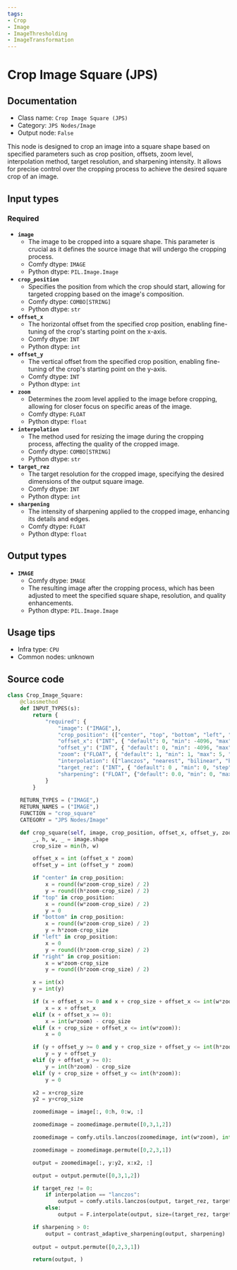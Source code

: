 ```yaml
---
tags:
- Crop
- Image
- ImageThresholding
- ImageTransformation
---
```


# Crop Image Square (JPS)
## Documentation
- Class name: `Crop Image Square (JPS)`
- Category: `JPS Nodes/Image`
- Output node: `False`

This node is designed to crop an image into a square shape based on specified parameters such as crop position, offsets, zoom level, interpolation method, target resolution, and sharpening intensity. It allows for precise control over the cropping process to achieve the desired square crop of an image.
## Input types
### Required
- **`image`**
    - The image to be cropped into a square shape. This parameter is crucial as it defines the source image that will undergo the cropping process.
    - Comfy dtype: `IMAGE`
    - Python dtype: `PIL.Image.Image`
- **`crop_position`**
    - Specifies the position from which the crop should start, allowing for targeted cropping based on the image's composition.
    - Comfy dtype: `COMBO[STRING]`
    - Python dtype: `str`
- **`offset_x`**
    - The horizontal offset from the specified crop position, enabling fine-tuning of the crop's starting point on the x-axis.
    - Comfy dtype: `INT`
    - Python dtype: `int`
- **`offset_y`**
    - The vertical offset from the specified crop position, enabling fine-tuning of the crop's starting point on the y-axis.
    - Comfy dtype: `INT`
    - Python dtype: `int`
- **`zoom`**
    - Determines the zoom level applied to the image before cropping, allowing for closer focus on specific areas of the image.
    - Comfy dtype: `FLOAT`
    - Python dtype: `float`
- **`interpolation`**
    - The method used for resizing the image during the cropping process, affecting the quality of the cropped image.
    - Comfy dtype: `COMBO[STRING]`
    - Python dtype: `str`
- **`target_rez`**
    - The target resolution for the cropped image, specifying the desired dimensions of the output square image.
    - Comfy dtype: `INT`
    - Python dtype: `int`
- **`sharpening`**
    - The intensity of sharpening applied to the cropped image, enhancing its details and edges.
    - Comfy dtype: `FLOAT`
    - Python dtype: `float`
## Output types
- **`IMAGE`**
    - Comfy dtype: `IMAGE`
    - The resulting image after the cropping process, which has been adjusted to meet the specified square shape, resolution, and quality enhancements.
    - Python dtype: `PIL.Image.Image`
## Usage tips
- Infra type: `CPU`
- Common nodes: unknown


## Source code
```python
class Crop_Image_Square:
    @classmethod
    def INPUT_TYPES(s):
        return {
            "required": {
                "image": ("IMAGE",),
                "crop_position": (["center", "top", "bottom", "left", "right"],),
                "offset_x": ("INT", { "default": 0, "min": -4096, "max": 4096, "step": 1, "display": "number" }),
                "offset_y": ("INT", { "default": 0, "min": -4096, "max": 4096, "step": 1, "display": "number" }),
                "zoom": ("FLOAT", { "default": 1, "min": 1, "max": 5, "step": 0.1, "display": "number" }),
                "interpolation": (["lanczos", "nearest", "bilinear", "bicubic", "area", "nearest-exact"],),
                "target_rez": ("INT", { "default": 0 , "min": 0, "step": 8, "display": "number" }),
                "sharpening": ("FLOAT", {"default": 0.0, "min": 0, "max": 1, "step": 0.05}),
            }
        }
    
    RETURN_TYPES = ("IMAGE",)
    RETURN_NAMES = ("IMAGE",)
    FUNCTION = "crop_square"
    CATEGORY = "JPS Nodes/Image"

    def crop_square(self, image, crop_position, offset_x, offset_y, zoom, interpolation, target_rez,sharpening):
        _, h, w, _ = image.shape
        crop_size = min(h, w)

        offset_x = int (offset_x * zoom)
        offset_y = int (offset_y * zoom)

        if "center" in crop_position:
            x = round((w*zoom-crop_size) / 2)
            y = round((h*zoom-crop_size) / 2)
        if "top" in crop_position:
            x = round((w*zoom-crop_size) / 2)
            y = 0
        if "bottom" in crop_position:
            x = round((w*zoom-crop_size) / 2)
            y = h*zoom-crop_size
        if "left" in crop_position:
            x = 0
            y = round((h*zoom-crop_size) / 2)
        if "right" in crop_position:
            x = w*zoom-crop_size
            y = round((h*zoom-crop_size) / 2)

        x = int(x)
        y = int(y)

        if (x + offset_x >= 0 and x + crop_size + offset_x <= int(w*zoom)):
            x = x + offset_x
        elif (x + offset_x >= 0):
            x = int(w*zoom) - crop_size
        elif (x + crop_size + offset_x <= int(w*zoom)):
            x = 0

        if (y + offset_y >= 0 and y + crop_size + offset_y <= int(h*zoom)):
            y = y + offset_y
        elif (y + offset_y >= 0):
            y = int(h*zoom) - crop_size
        elif (y + crop_size + offset_y <= int(h*zoom)):
            y = 0

        x2 = x+crop_size
        y2 = y+crop_size

        zoomedimage = image[:, 0:h, 0:w, :]

        zoomedimage = zoomedimage.permute([0,3,1,2])        

        zoomedimage = comfy.utils.lanczos(zoomedimage, int(w*zoom), int(h*zoom))

        zoomedimage = zoomedimage.permute([0,2,3,1])

        output = zoomedimage[:, y:y2, x:x2, :]

        output = output.permute([0,3,1,2])

        if target_rez != 0:
            if interpolation == "lanczos":
                output = comfy.utils.lanczos(output, target_rez, target_rez)
            else:
                output = F.interpolate(output, size=(target_rez, target_rez), mode=interpolation)

        if sharpening > 0:
            output = contrast_adaptive_sharpening(output, sharpening)
    
        output = output.permute([0,2,3,1])

        return(output, )

```
